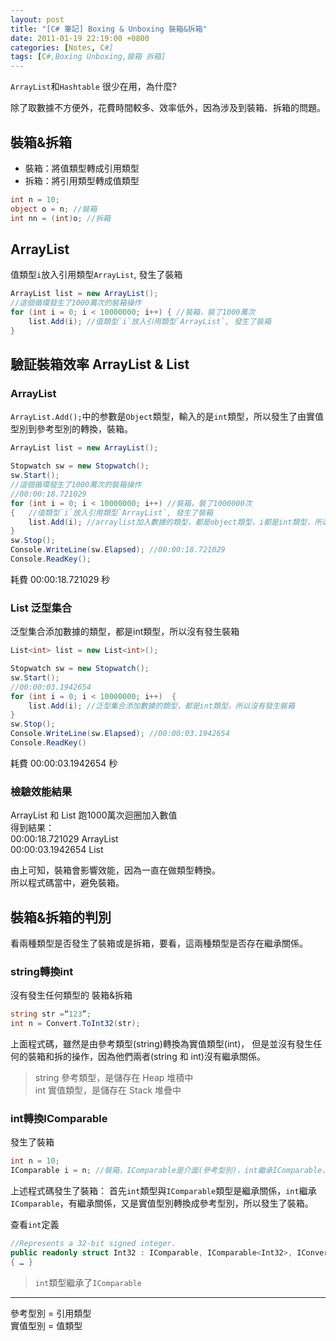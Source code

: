 ```yaml
---
layout: post
title: "[C# 筆記] Boxing & Unboxing 裝箱&拆箱"
date: 2011-01-19 22:19:00 +0800
categories: [Notes, C#]
tags: [C#,Boxing Unboxing,裝箱 拆箱]
---
```


`ArrayList`和`Hashtable` 很少在用，為什麼?  

除了取數據不方便外，花費時間較多、效率低外，因為涉及到裝箱、拆箱的問題。  

## 裝箱&拆箱
- 裝箱：將值類型轉成引用類型
- 拆箱：將引用類型轉成值類型

```c#
int n = 10;
object o = n; //裝箱
int nn = (int)o; //拆箱
```

## ArrayList

值類型`i`放入引用類型`ArrayList`, 發生了裝箱
```c#
ArrayList list = new ArrayList();
//這個循環發生了1000萬次的裝箱操作
for (int i = 0; i < 10000000; i++) { //裝箱，裝了1000萬次
    list.Add(i); //值類型`i`放入引用類型`ArrayList`, 發生了裝箱
}
```

## 驗証裝箱效率 ArrayList & List
### ArrayList
`ArrayList.Add();`中的参數是`Object`類型，輸入的是`int`類型，所以發生了由實值型別到參考型別的轉換，裝箱。

```c#
ArrayList list = new ArrayList();

Stopwatch sw = new Stopwatch();
sw.Start();
//這個循環發生了1000萬次的裝箱操作
//00:00:18.721029
for (int i = 0; i < 10000000; i++) //裝箱，裝了1000000次
{   //值類型`i`放入引用類型`ArrayList`, 發生了裝箱
    list.Add(i); //arraylist加入數據的類型，都是object類型，i都是int類型，所以發生了裝箱
}
sw.Stop();
Console.WriteLine(sw.Elapsed); //00:00:18.721029
Console.ReadKey();
```
耗費 00:00:18.721029 秒  

### List 泛型集合
泛型集合添加數據的類型，都是int類型，所以沒有發生裝箱

```c#
List<int> list = new List<int>();

Stopwatch sw = new Stopwatch();
sw.Start();
//00:00:03.1942654
for (int i = 0; i < 10000000; i++)  {
    list.Add(i); //泛型集合添加數據的類型，都是int類型，所以沒有發生裝箱
}
sw.Stop();
Console.WriteLine(sw.Elapsed); //00:00:03.1942654
Console.ReadKey()
```
耗費 00:00:03.1942654 秒  

### 檢驗效能結果
ArrayList 和 List 跑1000萬次迴圈加入數值  
得到結果：  
00:00:18.721029 ArrayList   
00:00:03.1942654 List    

由上可知，裝箱會影響效能，因為一直在做類型轉換。   
所以程式碼當中，避免裝箱。

## 裝箱&拆箱的判別
看兩種類型是否發生了裝箱或是拆箱，要看，這兩種類型是否存在繼承關係。

### string轉換int
沒有發生任何類型的 裝箱&拆箱  
```c#
string str =“123”;
int n = Convert.ToInt32(str);
```
上面程式碼，雖然是由參考類型(string)轉換為實值類型(int)，
但是並沒有發生任何的裝箱和拆的操作，因為他們兩者(string 和 int)沒有繼承關係。  
> string 參考類型，是儲存在 Heap 堆積中  
> int 實值類型，是儲存在 Stack 堆疊中


### int轉換IComparable
發生了裝箱

```c#
int n = 10;
IComparable i = n; //裝箱，IComparable是介面(參考型別)，int繼承IComparable，有繼承關係
```
上述程式碼發生了裝箱：
首先`int`類型與`IComparable`類型是繼承關係，`int`繼承`IComparable`，有繼承關係，又是實值型別轉換成參考型別，所以發生了裝箱。    

查看`int`定義
```c#
//Represents a 32-bit signed integer.
public readonly struct Int32 : IComparable, IComparable<Int32>, IConvertible, IEquatable<Int32>, ISpanFormattable, IFormattable
{ … }
```
> `int`類型繼承了`IComparable`

---

參考型別 = 引用類型  
實值型別 = 值類型    
